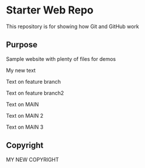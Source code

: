# Starter Web Repo

This repository is for showing how Git and GitHub work

## Purpose

Sample website with plenty of files for demos

My new text

Text on feature branch

Text on feature branch2

Text on MAIN 

Text on MAIN 2

Text on MAIN 3

## Copyright


MY NEW COPYRIGHT